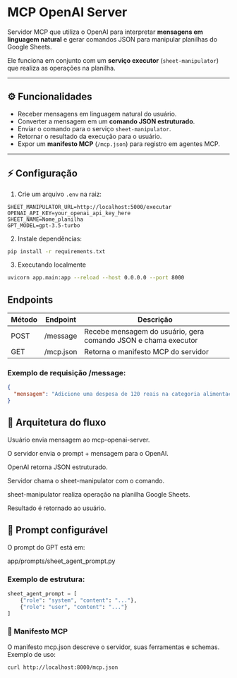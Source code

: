 # MCP OpenAI Server

Servidor MCP que utiliza o OpenAI para interpretar **mensagens em linguagem natural** e gerar comandos JSON para manipular planilhas do Google Sheets.

Ele funciona em conjunto com um **serviço executor** (`sheet-manipulator`) que realiza as operações na planilha.

---

## ⚙️ Funcionalidades

- Receber mensagens em linguagem natural do usuário.
- Converter a mensagem em um **comando JSON estruturado**.
- Enviar o comando para o serviço `sheet-manipulator`.
- Retornar o resultado da execução para o usuário.
- Expor um **manifesto MCP** (`/mcp.json`) para registro em agentes MCP.

---

## ⚡ Configuração

1. Crie um arquivo `.env` na raiz:

```
SHEET_MANIPULATOR_URL=http://localhost:5000/executar
OPENAI_API_KEY=your_openai_api_key_here
SHEET_NAME=Nome_planilha
GPT_MODEL=gpt-3.5-turbo
```

2. Instale dependências:

```bash
pip install -r requirements.txt
```

3. Executando localmente
```bash
uvicorn app.main:app --reload --host 0.0.0.0 --port 8000
```

## Endpoints

| Método | Endpoint  | Descrição                                                      |
|--------|-----------|----------------------------------------------------------------|
| POST   | /message  | Recebe mensagem do usuário, gera comando JSON e chama executor |
| GET    | /mcp.json | Retorna o manifesto MCP do servidor                            |

### Exemplo de requisição /message:
```json
{
  "mensagem": "Adicione uma despesa de 120 reais na categoria alimentação"
}
```

## 🧩 Arquitetura do fluxo

Usuário envia mensagem ao mcp-openai-server.

O servidor envia o prompt + mensagem para o OpenAI.

OpenAI retorna JSON estruturado.

Servidor chama o sheet-manipulator com o comando.

sheet-manipulator realiza operação na planilha Google Sheets.

Resultado é retornado ao usuário.

## 📝 Prompt configurável

O prompt do GPT está em:

app/prompts/sheet_agent_prompt.py

### Exemplo de estrutura:

```py
sheet_agent_prompt = [
    {"role": "system", "content": "..."},
    {"role": "user", "content": "..."}
]
```

### 📄 Manifesto MCP

O manifesto mcp.json descreve o servidor, suas ferramentas e schemas.
Exemplo de uso:

```bash
curl http://localhost:8000/mcp.json
```